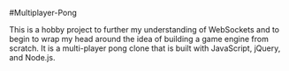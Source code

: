 #Multiplayer-Pong

This is a hobby project to further my understanding of WebSockets and to begin to wrap my
head around the idea of building a game engine from scratch.  It is a multi-player pong clone
that is built with JavaScript, jQuery, and Node.js.